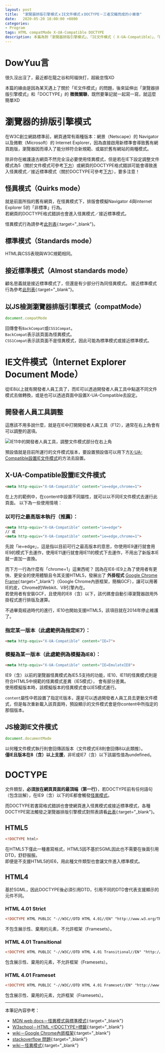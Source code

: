 ```yaml
---
layout: post
title:  "瀏覽器排版引擎模式ｘIE文件模式ｘDOCTYPE－三者交織而成的小樂章"
date:   2020-05-20 18:00:00 +0800
categories:
- Program
tags: HTML compatMode X-UA-Compatible DOCTYPE
description: 本篇為對「瀏覽器排版引擎模式」、「IE文件模式（ X-UA-Compatible）」、「DOCTYPE」的簡單小介紹與筆記！
---
```


# DowYuu言

很久沒出沒了，最近都在龍之谷和阿福快打，超級怠惰XD

本篇的緣由是因為某天遇上了關於「IE文件模式」的問題，後來延伸出「瀏覽器排版引擎模式」和「DOCTYPE」的 **微微關聯**，既然要筆記就一起寫一寫，就這麼簡單XD

# 瀏覽器的排版引擎模式

在W3C創立網路標準前，網頁通常有兩種版本：網景（Netscape）的 Navigator 以及微軟（Microsoft）的 Internet Explorer，因為直接啟用新標準會導致舊有網頁跑版，瀏覽器因而導入了能分辨符合新規範、或屬於舊有網站的兩種模式。

除非你在維護遠古網頁不然完全沒必要使用怪異模式，但是若在IE下設定調整文件模式為5（關於文件模式可參考[下方](#ie文件模式internet-explorer-document-mode)）或網頁的DOCTYPE格式錯誤可能會導致進入怪異模式／接近標準模式（關於DOCTYPE可參考[下方](#doctype)），要多注意！

## 怪異模式（Quirks mode）

就是前面所指的舊有網頁，在怪異模式下，排版會模擬Navigator 4與Internet Explorer 5的「非標準」行為。  
若網頁的DOCTYPE格式錯誤也會進入怪異模式／接近標準模式。

怪異模式行為請參考[此列表](https://developer.mozilla.org/en-US/docs/Mozilla/Mozilla_quirks_mode_behavior){:target="_blank"}。

## 標準模式（Standards mode）

HTML與CSS表現與W3C規範相同。

## 接近標準模式（Almost standards mode）

顧名思義就是接近標準模式了，但還是有少部分行為同怪異模式。
接近標準模式行為參考[此列表](https://developer.mozilla.org/zh-TW/docs/Mozilla/Gecko_Almost_Standards_Mode){:target="_blank"}。

## 以JS檢測瀏覽器排版引擎模式（compatMode）

```js
document.compatMode
```

回傳會有`BackCompat`或`CSS1Compat`。  
`BackCompat`表示該頁面為怪異模式。  
`CSS1Compat`表示該頁面不是怪異模式，因此可能為標準模式或接近標準模式。
 
# IE文件模式（Internet Explorer Document Mode）

從IE8以上就有開發者人員工具了，而IE可以透過開發者人員工具中點選不同文件模式去做轉換，或是也可以透過頁面中<meta>設置X-UA-Compatible去設定。

## 開發者人員工具調整

這應該不用多說什麼，就是在IE中打開開發者人員工具（F12），通常在右上角會有可以調整的選項。

![IE11中的開發者人員工具，調整文件模式部分在右上角]({{site.url}}/img/2020-05-20-compatMode-X-UA-Compatible-DOCTYPE/IE11_F12.png "IE11中的開發者人員工具，調整文件模式部分在右上角")

預設值就是目前所運行的文件模式版本，要設置預設值可以用下方[X-UA-Compatible設置IE文件模式](#x-ua-compatible設置ie文件模式)的方法去設置。

## X-UA-Compatible設置IE文件模式

```html
<meta http-equiv="X-UA-Compatible" content="ie=edge,chrome=1">
```

在上方的範例中，在content中設置不同屬性，就可以以不同IE文件模式去運行此頁面。
以下為一些使用情境：

### 以可行之最高版本執行（推薦）：

```html
<meta http-equiv="X-UA-Compatible" content="ie=edge">
// 或
<meta http-equiv="X-UA-Compatible" content="ie=edge,chrome=1">
```

先說「ie=edge」，這是指以目前可行之最高版本的意思，你使用IE9運行就會用IE9的模式下去運作，使用IE11運行就會用IE11的模式下去運作，不用出了新版本IE就一直加一直換。

而下方一行為什麼有「chrome=1」這東西呢？
因為在IE6-IE9上為了使用者有更快、更安全的使用體驗且令其支援HTML5，發展出了 **外掛程式** [Google Chrome Frame](https://zh.wikipedia.org/wiki/Google_Chrome_Frame){:target="_blank"}（Google Chrome內嵌框架，簡稱GCF），讓可以用著IE的皮，Chrome的Webkit、V8引擎內在。  
若使用者有安裝GCF，且使用的IE8（含）以下，該代碼會自動引導瀏覽器啟用外掛程式進行排版及運算。

不過畢竟經過時代的進行，IE10也開始支援HTML5，該項目就在2014年停止維護了。

### 指定某一版本（此處範例為指定IE7）：

```html
<meta http-equiv="X-UA-Compatible" content="IE=7">
```

### 模擬為某一版本（此處範例為模擬為IE8）：

```html
<meta http-equiv="X-UA-Compatible" content="IE=EmulateIE8">
```

IE9（含）以前的瀏覽器怪異模式為IE5.5支持的功能，IE10、IE11的怪異模式則是符合HTML5中規範的怪異模式差異（IE5模式）， 會有部分差異。  
使用模擬版本時，該模擬版本的怪異模式會以IE5模式進行。

`content`屬性中若設置了指定IE版本，還是可以透過開發者人員工具去更動文件模式，但是每次重新載入該頁面時，預設顯示的文件模式會是你content中所指定的那個版本。

## JS檢測IE文件模式

```js
document.documentMode
```

以何種文件模式執行則會回傳該版本（文件模式IE8則會回傳8以此類推）。  
**僅IE且版本在8（含）以上支援**，非IE或IE7（含）以下該屬性值為undefined。
 
# DOCTYPE

文件類型，**必須放在網頁頁面的最頂端（第一行）**，若DOCTYPE前有任何語句（包含註解），在IE9（含）以下的IE都會觸發[怪異模式](#怪異模式quirks-mode)。

而DOCTYPE若書寫格式錯誤也會使網頁進入怪異模式或接近標準模式，各種DOCTYPE寫法觸發之瀏覽器排版引擎模式對照表請看[此表](https://zh.wikipedia.org/wiki/%E6%80%AA%E5%BC%82%E6%A8%A1%E5%BC%8F#%E6%96%87%E6%A1%A3%E7%B1%BB%E5%9E%8B%E7%9A%84%E6%AF%94%E8%BE%83){:target="_blank"}。

## HTML5

```html
<!DOCTYPE html>
```

在HTML5下僅此一種書寫格式，HTML5因不基於SGML因此也不需要在後面引用DTD，舒舒服服。  
即便是不支援HTML5的IE6，用此種文件類型也會讓文件進入標準模式。

## HTML4

基於SGML，因此DOCTYPE後必須引用DTD，引用不同的DTD會代表支援顯示的元件不同。

### HTML 4.01 Strict

```html
<!DOCTYPE HTML PUBLIC "-//W3C//DTD HTML 4.01//EN" "http://www.w3.org/TR/html4/strict.dtd">
```

不包含展示性、棄用的元素，不允許框架（Framesets）。

### HTML 4.01 Transitional

```html
<!DOCTYPE HTML PUBLIC "-//W3C//DTD HTML 4.01 Transitional//EN" "http://www.w3.org/TR/html4/loose.dtd">
```

包含展示性、棄用的元素，不允許框架（Framesets）。

### HTML 4.01 Frameset

```html
<!DOCTYPE HTML PUBLIC "-//W3C//DTD HTML 4.01 Frameset//EN" "http://www.w3.org/TR/html4/frameset.dtd">
```

包含展示性、棄用的元素，允許框架（Framesets）。

---

本筆記內容參考：

* [MDN web docs－怪異模式與標準模式](https://developer.mozilla.org/zh-TW/docs/Web/HTML/Quirks_Mode_and_Standards_Mode){:target="_blank"}
* [Ｗ3school－HTML <!DOCTYPE>標籤](https://www.w3school.com.cn/tags/tag_doctype.asp){:target="_blank"}
* [wiki－Google Chrome內嵌框架](https://zh.wikipedia.org/wiki/Google_Chrome_Frame){:target="_blank"}
* [stackoverflow 問題](https://stackoverflow.com/questions/6771258/what-does-meta-http-equiv-x-ua-compatible-content-ie-edge-do){:target="_blank"}
* [wiki－怪異模式](https://zh.wikipedia.org/wiki/%E6%80%AA%E5%BC%82%E6%A8%A1%E5%BC%8F){:target="_blank"}
